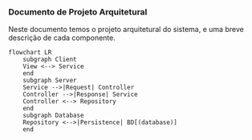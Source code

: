 ### Documento de Projeto Arquitetural

Neste documento temos o projeto arquitetural do sistema, e uma breve descrição de cada componente.


```mermaid
flowchart LR
    subgraph Client
    View <--> Service
    end
    subgraph Server
    Service -->|Request| Controller
    Controller -->|Response| Service
    Controller <--> Repository
    end
    subgraph Database
    Repository <-->|Persistence| BD[(database)]
    end
```